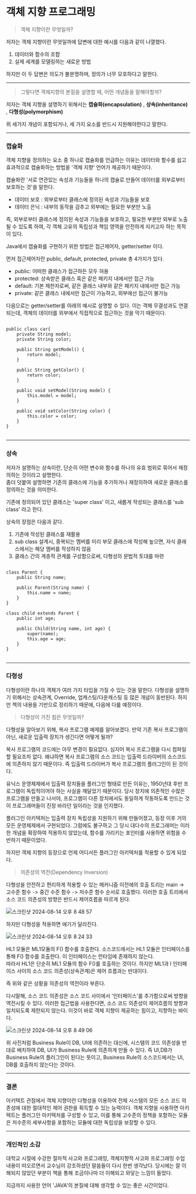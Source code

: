 # 객체 지향 프로그래밍

> 객체 지향이란 무엇일까? 

 저자는 객체 지향이란 무엇일까에 답변에 대한 예시를 다음과 같이 나열했다.
 
 1. 데이터와 함수의 조합
 2. 실제 세계를 모델링하는 새로운 방법
 
하지만 이 두 답변은 의도가 불분명하며, 정의가 너무 모호하다고 말한다.

***

> 그렇다면 객체지향의 본질을 설명할 때, 어떤 개념들을 말해야할까?

저자는 객체 지향을 설명하기 위해서는 **캡슐화(encapsulation)** , **상속(inheritance)** , **다형성(polymorphism)** 

위 세가지 개념이 포함되거나, 세 가지 요소를 반드시 지원해야한다고 말한다.

***
### 캡슐화
객체 지향을 정의하는 요소 중 하나로 캡슐화를 언급하는 이유는 데이터와 함수를 쉽고 효과적으로 캡슐화하는 방법을 '객체 지향' 언어가 제공하기 때문이다.

캡슐화란 '서로 연관있는 속성과 기능들을 하나의 캡슐로 만들어 데이터를 외부로부터 보호하는 것'을 말한다.

- 데이터 보호 : 외부로부터 클래스에 정의된 속성과 기능들을 보호
- 데이터 은닉 : 내부의 동작을 감추고 외부에는 필요한 부분만 노출

즉, 외부로부터 클래스에 정의된 속성과 기능들을 보호하고, 필요한 부분만 외부로 노출될 수 있도록 하여, 각 객체 고유의 독립성과 책임 영역을 안전하게 지키고자 하는 목적이 있다.

Java에서 캡슐화를 구현하기 위한 방법은 접근제어자, getter/setter 이다.

먼저 접근제어자란 public, default, protected, private 총 4가지가 있다.

- public: 어떠한 클래스가 접근하든 모두 혀용
- protected: 상속받은 클래스 혹은 같은 패키지 내에서만 접근 가능
- default: 기본 제한자로써, 같은 클래스 내부와 같은 패키지 내에서만 접근 가능
- private: 같은 클래스 내에서만 접근이 가능하고, 외부에선 접근이 불가능

다음으로는 getter/setter를 아래의 예시로 설명할 수 있다. 이는 객체 무결성과도 연결되는데, 객체의 데이터를 외부에서 직접적으로 접근하는 것을 막기 때문이다.

<pre>
<code>
public class car{
    private String model;
    private String color;

    public String getModel() {
        return model;
    }

    public String getColor() {
        return color;
    }

    public void setModel(String model) {
        this.model = model;
    }

    public void setColor(String color) {
        this.color = color;
    }
}
</code>
</pre>

***
### 상속

저자가 설명하는 상속이란, 단순히 어떤 변수와 함수를 하나의 유효 범위로 묶어서 재정의하는 것이라고 설명한다.  
좀더 덧붙여 설명하면 기존의 클래스에 기능을 추가하거나 재정의하여 새로운 클래스를 정의하는 것을 의미한다.

기존에 정의되어 있던 클래스는 'super class' 이고, 새롭게 작성되는 클래스를 'sub class' 라고 한다.

상속의 장점은 다음과 같다.
1. 기존에 작성된 클래스를 재활용
2. sub class 설계시, 중복되는 멤버를 미리 부모 클래스에 작성해 높으면, 자식 클래스에서는 해당 멤버를 작성하지 않음
3. 클래스 간의 계층적 관계를 구성함으로써, 다형성의 문법적 토대를 마련

<pre>
<code>
class Parent {
    public String name;
    
    public Parent(String name) {
        this.name = name;
    }
}

class child extends Parent {
    public int age;

    public Child(String name, int age) {
        super(name);
        this.age = age;
    }
}
</code>
</pre>

***
### 다형성
다형성이란 하나의 객체가 여러 가지 타입을 가질 수 있는 것을 말한다. 다형성을 설명하기 위해서는 상속관계, Override, 업캐스팅/다운캐스팅 등 많은 개념이 동반된다.
하지만 책의 내용을 기반으로 정리하기 때문에, 다음에 다룰 예정이다.

> 다형성이 가진 힘은 무엇일까?

다형성을 알아보기 위해, 복사 프로그램 예제를 알아보겠다. 만약 기존 복사 프로그램이 아닌, 새로운 입출력 장치가 생긴다면 어떻게 될까?

복사 프로그램의 코드에는 아무 변경이 필요없다. 심지어 복사 프로그램을 다시 컴파일할 필요조차 없다. 왜냐하면 복사 프로그램의 소스 코드는 입출력 드라이버의 소스코드에 의존하지 않기 때문이다.
즉 입출력 드라이버가 복사 프로그램의 플러그인이 된 것이다.

유닉스 운영체제에서 입출력 장치들을 플러그인 형태로 만든 이유는, 1950년대 후반 프로그램이 독립적이어야 하는 사실을 깨달았기 때문이다.
당시 장치에 의존적인 수많은 프로그램을 만들고 나서야, 프로그램이 다른 장치에서도 동일하게 작동하도록 만드는 것이 프로그래머들이 진정 바라던 일이라는 것을 인지했다.

플러그인 아키텍처는 입출력 장치 독립성을 지원하기 위해 만들어졌고, 등장 이후 거의 모든 운영체제에서 구현되었다. 
그럼에도 불구하고 그 당시 대다수의 프로그래머는 이러한 개념을 확장하여 적용하지 않았는데, 함수를 가리키는 포인터를 사용하면 위험을 수반하기 때문이었다.

하지만 객체 지향의 등장으로 언제 어디서든 플러그인 아키텍처를 적용할 수 있게 되었다.

> 의존성의 역전(Dependency Inversion)

다형성을 안전하고 편리하게 적용할 수 있는 메커니즘 이전에의 호출 트리는 main -> 고수준 함수 -> 중간 수준 함수 -> 저수준 함수 순서로 호출했다.
이러한 호출 트리에서 소스 코드 의존성의 방향은 반드시 제어흐름을 따르게 된다.

![스크린샷 2024-08-14 오후 8 48 57](https://github.com/user-attachments/assets/37f77489-141b-49be-9274-6942019df1ce)


하지만 다형성을 적용하면 애기가 달라진다.

![스크린샷 2024-08-14 오후 8 24 33](https://github.com/user-attachments/assets/3c35303b-5878-4599-b4d8-e595c1aa22df)


HL1 모듈은 ML1모듈의 F() 함수를 호출한다. 소스코드에서는 HL1 모듈은 인터페이스를 통해 F() 함수를 호출한다. 이 인터페이스는 런타임에 존재하지 않는다.<br>
따라서 HL1은 단순히 ML1 모듈의 함수 F()를 호출하는 것이다. 하지만 ML1과 I 인터페이스 사이의 소스 코드 의존성(상속관계)은 제어 흐름과는 반대이다.

즉 위와 같은 상황을 의존성의 역전이라 부른다.

다시말해, 소스 코드 의존성은 소스 코드 사이에서 '인터페이스'를 추가함으로써 방향을 역전시킬 수 있다. 이러한 접근법을 사용한다면, 소스 코드 의존성이 제어흐름의 방향과 일치되도록 제한되지 않는다.
이것이 바로 객체 지향이 제공하는 힘이고, 지향하는 바이다.

![스크린샷 2024-08-14 오후 8 49 06](https://github.com/user-attachments/assets/c80321de-b986-42ed-ab60-a502d03f49a5)


위 사진처럼 Business Rule이 DB, UI에 의존하는 대신에, 시스템의 코드 의존성을 반대로 배치하여 DB, UI가 Business Rule에 의존하게 만들 수 있다.
즉 UI,DB가 Business Rule의 플러그인이 된다는 뜻이고, Business Rule의 소스코드에서는 UI, DB를 호출하지 않는다는 것이다.

***
### 결론
아키텍트 관점에서 객체 지향이란 다형성을 이용하여 전체 시스템의 모든 소스 코드 의존성에 대한 절대적인 제어 권한을 획득할 수 있는 능력이다.
객체 지향을 사용하면 아키텍트는 플러그인 아키텍처를 구성할 수 있고, 이를 통해 고수준의 정책을 포함하는 모듈은 저수준의 세부사항을 포함하는 모듈에 대한 독립성을 보장할 수 있다.
***

### 개인적인 소감
대학교 시절에 수강한 절차적 사고와 프로그래밍, 객체지향적 사고와 프로그래밍 수업 내용이 떠오르면서 교수님이 강조하셨던 말씀들이 다시 한번 생각났다. 
당시에는 잘 이해되지 않았던 부분이 책을 통해 조금이나마 더 이해되고 와닿는 느낌이 들었다.

지금까지 사용한 언어 'JAVA'의 본질에 대해 생각할 수 있는 좋은 시간이었다.
